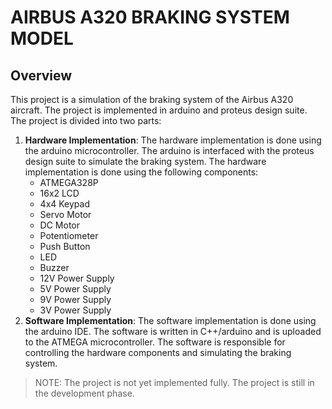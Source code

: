 # AIRBUS A320 BRAKING SYSTEM MODEL

## Overview
This project is a simulation of the braking system of the Airbus A320 aircraft. The project is implemented in arduino and proteus design suite. The project is divided into two parts:
1. **Hardware Implementation**: The hardware implementation is done using the arduino microcontroller. The arduino is interfaced with the proteus design suite to simulate the braking system. The hardware implementation is done using the following components:
    - ATMEGA328P
    - 16x2 LCD
    - 4x4 Keypad
    - Servo Motor
    - DC Motor
    - Potentiometer
    - Push Button
    - LED
    - Buzzer
    - 12V Power Supply
    - 5V Power Supply
    - 9V Power Supply
    - 3V Power Supply
2. **Software Implementation**: The software implementation is done using the arduino IDE. The software is written in C++/arduino and is uploaded to the ATMEGA microcontroller. The software is responsible for controlling the hardware components and simulating the braking system.


>NOTE: The project is not yet implemented fully. The project is still in the development phase.
